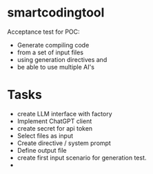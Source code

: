# smartcodingtool

Acceptance test for POC:
- Generate compiling code
- from a set of input files
- using generation directives and
- be able to use multiple AI's

# Tasks
- create LLM interface with factory
- Implement ChatGPT client
- create secret for api token
- Select files as input
- Create directive / system prompt
- Define output file
- create first input scenario for generation test.
- 